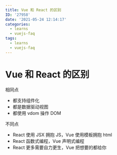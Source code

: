 ```yaml
---
title: Vue 和 React 的区别
ID: '27958'
date: '2021-05-24 12:14:17'
categories:
  - learns
  - vuejs-faq
tags:
  - learns
  - vuejs-faq
---
```


# Vue 和 React 的区别

相同点

- 都支持组件化
- 都是数据驱动视图
- 都使用 vdom 操作 DOM

不同点

- React 使用 JSX 拥抱 JS，Vue 使用模板拥抱 html
- React 函数式编程，Vue 声明式编程
- React 更多需要自力更生，Vue 把想要的都给你
 
 
